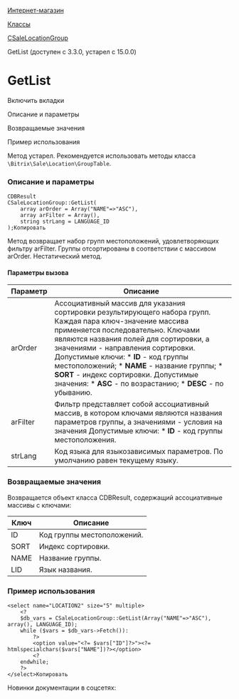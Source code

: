 [Интернет-магазин](/api_help/sale/index.php)

[Классы](/api_help/sale/classes/index.php)

[CSaleLocationGroup](/api_help/sale/classes/csalelocationgroup/index.php)

GetList (доступен с 3.3.0, устарел с 15.0.0)

GetList
=======

Включить вкладки

Описание и параметры

Возвращаемые значения

Пример использования

Метод устарел. Рекомендуется использовать методы класса `\Bitrix\Sale\Location\GroupTable`.

### Описание и параметры

```
CDBResult
CSaleLocationGroup::GetList(
	array arOrder = Array("NAME"=>"ASC"),
	array arFilter = Array(),
	string strLang = LANGUAGE_ID
);Копировать
```

Метод возвращает набор групп местоположений, удовлетворяющих фильтру arFilter. Группы отсортированы в соответствии с массивом arOrder. Нестатический метод.

#### Параметры вызова

| Параметр | Описание |
| --- | --- |
| arOrder | Ассоциативный массив для указания сортировки результирующего набора групп. Каждая пара ключ-значение массива применяется последовательно. Ключами являются названия полей для сортировки, а значениями - направления сортировки.    Допустимые ключи:  * **ID** - код группы местоположений; * **NAME** - название группы; * **SORT** - индекс сортировки.  Допустимые значения:  * **ASC** - по возрастанию; * **DESC** - по убыванию. |
| arFilter | Фильтр представляет собой ассоциативный массив, в котором ключами являются названия параметров группы, а значениями - условия на значения    Допустимые ключи:  * **ID** - код группы местоположения. |
| strLang | Код языка для языкозависимых параметров. По умолчанию равен текущему языку. |

### Возвращаемые значения

Возвращается объект класса CDBResult, содержащий ассоциативные массивы с ключами:

| Ключ | Описание |
| --- | --- |
| ID | Код группы местоположений. |
| SORT | Индекс сортировки. |
| NAME | Название группы. |
| LID | Язык названия. |

### Пример использования

```
<select name="LOCATION2" size="5" multiple>
	<?
	$db_vars = CSaleLocationGroup::GetList(Array("NAME"=>"ASC"), array(), LANGUAGE_ID);
	while ($vars = $db_vars->Fetch()):
		?>
		<option value="<?= $vars["ID"]?>"><?= htmlspecialchars($vars["NAME"])?></option>
		<?
	endwhile;
	?>
</select>Копировать
```

Новинки документации в соцсетях:
